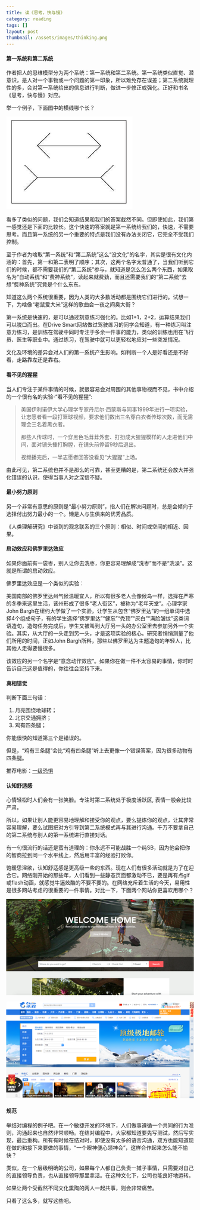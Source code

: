 ```yaml
---
title: 读《思考，快与慢》
category: reading  
tags: []  
layout: post  
thumbnail: /assets/images/thinking.png
---
```



#### 第一系统和第二系统

作者把人的思维模型分为两个系统：第一系统和第二系统。第一系统类似直觉、潜意识，是人对一个事物或一个问题的第一印象，所以难免存在误差；第二系统就理性的多，会对第一系统给出的信息进行判断，做进一步修正或强化。正好和书名《思考，快与慢》对应。

举一个例子，下面图中的横线哪个长？

![image](/assets/images/illusions.png)

看多了类似的问题，我们会知道结果和我们的答案截然不同。但即使如此，我们第一感觉还是下面的比较长。这个快速的答案就是第一系统给我们的，快速，不需要思考。而且第一系统的另一个重要的特点是我们没有办法关闭它，它完全不受我们控制。

至于作者为啥取“第一系统”和“第二系统”这么“没文化”的名字，其实是很有文化内涵的：首先，第一和第二表明了顺序；其次，这两个名字太普通了，当我们听到它们的时候，都不需要我们的“第二系统”参与，就知道是怎么怎么两个东西，如果取名为“自动系统”和“费神系统”，读起来就费劲，而且还需要我们的“第二系统”去想“费神系统”究竟是个什么东东。


知道这么两个系统很重要，因为人类的大多数活动都是围绕它们进行的。试想一下，为啥像“老鼠爱大米”这样的歌曲会一夜之间臭大街？


第一系统是快速的，是可以通过刻意练习强化的。比如1+1，2+2，运算结果我们可以脱口而出。在Drive Smart网站做过驾驶练习的同学会知道，有一种练习叫注意力练习，是训练在驾驶中同时专注于多余一件事的能力，类似的训练也用在飞行员、医生等职业中。通过练习，在驾驶中就可以更轻松地应对一些突发情况。


文化及环境的差异会对人们的第一系统产生影响。如判断一个人是好看还是不好看，走路靠左还是靠右。


#### 看不见的猩猩
当人们专注于某件事情的时候，就很容易会对周围的其他事物视而不见，书中介绍的一个很有名的实验-“看不见的猩猩”:


> 美国伊利诺伊大学心理学专家丹尼尔·西蒙斯与同事1999年进行一项实验，让志愿者看一段打篮球视频，要求他们数出三名穿白衣者传球次数，而无需理会三名着黑衣者。
> 
> 那些人传球时，一个穿黑色毛茸茸外套、打扮成大猩猩模样的人走进他们中间，面对镜头捶打胸膛，在镜头前停留9秒后退出。
>
>视频播完后，一半志愿者回答没看见“大猩猩”上场。


由此可见，第二系统也并不是那么的可靠，甚至更糟的是，第二系统还会放大并强化错误的认识，使得当事人对之深信不疑。


#### 最小努力原则

另一个非常有意思的原则是“最小努力原则”，指人们在解决问题时，总是会倾向于选择付出努力最小的一个。懒是人与生俱来的优秀品质。

《人类理解研究》中谈到的观念联系的三个原则：相似、时间或空间的相近、因果。


#### 启动效应和佛罗里达效应

如果你面前有一袋枣，别人让你去洗枣，你更容易理解成“洗枣”而不是“洗澡”。这就是所谓的启动效应。

佛罗里达效应是一个类似的实验：

美国南部的佛罗里达州气候温暖宜人，所以有很多老人会像候鸟一样，选择在严寒的冬季来这里生活，该州形成了很多“老人街区”，被称为“老年天堂”。心理学家John Bargh在纽约大学做了一个实验，让学生从包含“佛罗里达”的一组单词中选择4个组成句子，有的学生选择“佛罗里达”“健忘”“秃顶”“灰白”“满脸皱纹”这类词语造句，造句任务完成后，学生又被叫到大厅另一头的办公室里去参加另外一个实验。其实，从大厅的一头走到另一头，才是这项实验的核心。研究者悄悄测量了他们所用的时间，正如John Bargh所料，那些以佛罗里达为主题造句的年轻人，比其他人走得要慢很多。

该效应的另一个名字是“意念动作效应”。如果你在做一件不太容易的事情，你时时告诉自己这是值得的，你往往会坚持下来。



#### 真相错觉

判断下面三句话：

1. 月亮围绕地球转；
2. 北京交通拥挤；
3. 鸡有四条腿；

你能很快的知道第三个是错误的。

但是，“鸡有三条腿”会比“鸡有四条腿”听上去更像一个错误答案，因为很多动物有四条腿。


推荐电影：[一级恐惧](http://movie.douban.com/subject/1296217/)


#### 认知舒适感  

心情轻松时人们会有一张笑脸。专注时第二系统处于极度活跃区, 表情一般会比较严肃。

所以，如果让别人能更容易地理解和接受你的观点，要么提炼你的观点，让其非常容易理解，要么试图把对方引导到第二系统模式再与其进行沟通。千万不要拿自己的第二系统与别人的第一系统进行直接对话。

有一句很流行的话还是蛮有道理的：你永远不可能战胜一个纯SB，因为他会把你的智商拉到同一个水平线上，然后用丰富的经验打败你。

饱暖思淫欲，认知舒适感是更高级一些的东西。现在人们有很多活动就是为了在迎合它。网络刚开始的那些年，人们看到一些静态页面都激动不已，要是再有点gif或flash动画，就感觉牛逼炫酷的不要不要的。在网络充斥着生活的今天，易用性是很多网站考虑的很重要的一件事情。对比一下，下面两个网站你更喜欢用哪个？

![image](/assets/images/airbnb.png)


![image](/assets/images/xiecheng.png)

#### 规范

举结对编程的例子吧。在一个敏捷开发的环境下，人们做事遵循一个共同的行为准则，沟通起来也自然非常顺畅。在结对编程中，大家都知道要先写测试，然后写实现，最后重构。所有有时候在结对时，即使没有太多的语言沟通，双方也能知道现在做的和接下来要做的事情，“一个眼神便心领神会”，这样合作起来怎么能不愉快？

类似，在一个层级明确的公司，如果每个人都自己负责一摊子事情，只需要对自己的直接领导负责，也从直接领导那里拿活。在这种文化下，公司也能良好地运转。

如果让两个受截然不同文化熏陶的两人一起共事，则会非常痛苦。

只看了这么多，就写这些吧。
